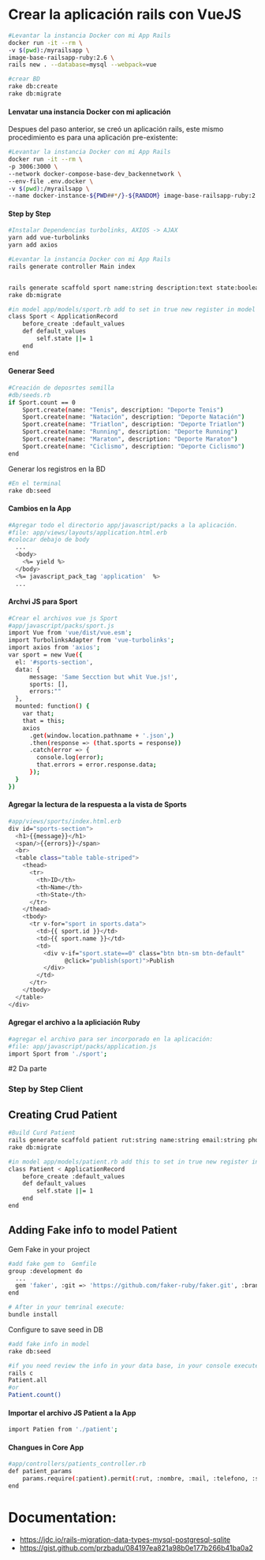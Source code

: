# Crear la aplicación rails con VueJS
```sh
#Levantar la instancia Docker con mi App Rails
docker run -it --rm \
-v $(pwd):/myrailsapp \
image-base-railsapp-ruby:2.6 \
rails new . --database=mysql --webpack=vue

#crear BD
rake db:create
rake db:migrate
```

#### Lenvatar una instancia Docker con mi aplicación
Despues del paso anterior, se creó un aplicación rails, este mismo procedimiento es para una aplicación pre-existente:
```sh
#Levantar la instancia Docker con mi App Rails
docker run -it --rm \
-p 3006:3000 \
--network docker-compose-base-dev_backennetwork \
--env-file .env.docker \
-v $(pwd):/myrailsapp \
--name docker-instance-${PWD##*/}-${RANDOM} image-base-railsapp-ruby:2.6

```

#### Step by Step
```sh
#Instalar Dependencias turbolinks, AXIOS -> AJAX
yarn add vue-turbolinks
yarn add axios

#Levantar la instancia Docker con mi App Rails
rails generate controller Main index


rails generate scaffold sport name:string description:text state:boolean
rake db:migrate

#in model app/models/sport.rb add to set in true new register in model
class Sport < ApplicationRecord
    before_create :default_values
    def default_values
        self.state ||= 1
    end
end

```

#### Generar Seed
```sh
#Creación de deposrtes semilla
#db/seeds.rb
if Sport.count == 0
    Sport.create(name: "Tenis", description: "Deporte Tenis")
    Sport.create(name: "Natación", description: "Deporte Natación")
    Sport.create(name: "Triatlon", description: "Deporte Triatlon")
    Sport.create(name: "Running", description: "Deporte Running")
    Sport.create(name: "Maraton", description: "Deporte Maraton")
    Sport.create(name: "Ciclismo", description: "Deporte Ciclismo")
end
```

Generar los registros en la BD
```sh
#En el terminal
rake db:seed
```

#### Cambios en la App
```sh
#Agregar todo el directorio app/javascript/packs a la aplicación.
#file: app/views/layouts/application.html.erb
#colocar debajo de body
  ...
  <body>
    <%= yield %>
  </body>
  <%= javascript_pack_tag 'application'  %>
  ...
```

#### Archvi JS para Sport
```sh
#Crear el archivos vue js Sport
#app/javascript/packs/sport.js
import Vue from 'vue/dist/vue.esm';
import TurbolinksAdapter from 'vue-turbolinks';
import axios from 'axios';
var sport = new Vue({
  el: '#sports-section',
  data: {
      message: 'Same Secction but whit Vue.js!',
      sports: [],
      errors:""
  },
  mounted: function() {
    var that;
    that = this;
    axios
      .get(window.location.pathname + '.json',)
      .then(response => (that.sports = response))
      .catch(error => {
        console.log(error);
        that.errors = error.response.data;
      });
  }
})
```
#### Agregar la lectura de la respuesta a la vista de Sports
```sh
#app/views/sports/index.html.erb
div id="sports-section">
  <h1>{{message}}</h1>
  <span/>{{errors}}</span>
  <br>
  <table class="table table-striped">
    <thead>
      <tr>
        <th>ID</th>
        <th>Name</th>
        <th>State</th>
      </tr>
    </thead>
    <tbody>
      <tr v-for="sport in sports.data">
        <td>{{ sport.id }}</td>
        <td>{{ sport.name }}</td>
        <td>
          <div v-if="sport.state==0" class="btn btn-sm btn-default"
                @click="publish(sport)">Publish
          </div>
        </td>
      </tr>
    </tbody>
  </table>
</div>
```

#### Agregar el archivo a la apliciación Ruby
```sh
#agregar el archivo para ser incorporado en la aplicación:
#file: app/javascript/packs/application.js
import Sport from './sport';
```

#2 Da parte

### Step by Step Client
## Creating Crud Patient
```sh
#Build Curd Patient
rails generate scaffold patient rut:string name:string email:string phone:string state:boolean
rake db:migrate

#in model app/models/patient.rb add this to set in true new register in model
class Patient < ApplicationRecord
    before_create :default_values
    def default_values
        self.state ||= 1
    end
end
```

## Adding Fake info to model Patient
Gem Fake in your project
```sh
#add fake gem to  Gemfile
group :development do
  ...
  gem 'faker', :git => 'https://github.com/faker-ruby/faker.git', :branch => 'master'
end

# After in your temrinal execute:
bundle install
```
Configure to save seed in DB
```sh
#add fake info in model
rake db:seed

#if you need review the info in your data base, in your console execute:
rails c
Patient.all
#or
Patient.count()
```

#### Importar el archivo JS Patient a la App
```sh
import Patien from './patient';
```

#### Changues in Core App
```sh
#app/controllers/patients_controller.rb
def patient_params
    params.require(:patient).permit(:rut, :nombre, :mail, :telefono, :state)
end
```


# Documentation:
- https://jdc.io/rails-migration-data-types-mysql-postgresql-sqlite
- https://gist.github.com/przbadu/084197ea821a98b0e177b266b41ba0a2